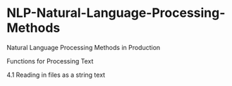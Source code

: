 # NLP-Natural-Language-Processing-Methods
Natural Language Processing Methods in Production

Functions for Processing Text

   4.1 Reading in files as a string text
